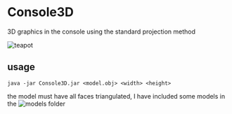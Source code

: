 # Console3D
3D graphics in the console using the standard projection method

![teapot](https://cdn.discordapp.com/attachments/543538445729923082/801678662776520704/output.gif)

## usage
```java -jar Console3D.jar <model.obj> <width> <height>```

the model must have all faces triangulated, I have included some models in the ![models](https://github.com/Barbo24/Console3D/tree/master/models) folder
